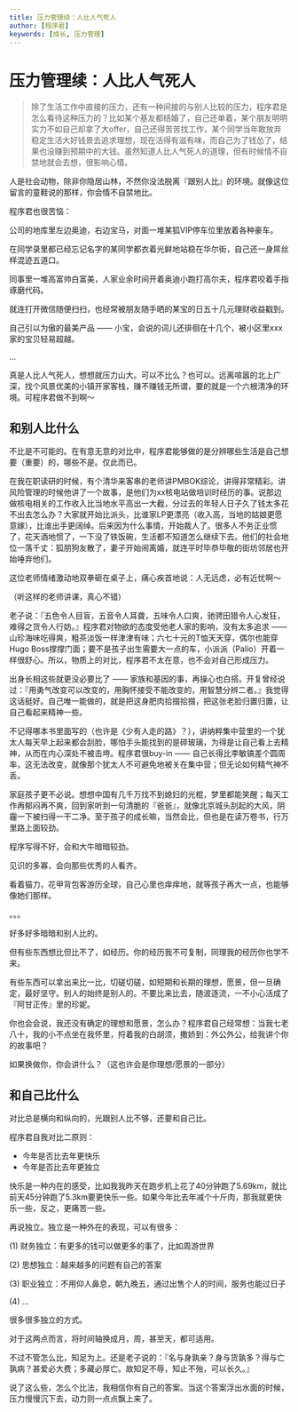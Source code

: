 ```yaml
---
title: 压力管理续：人比人气死人
author: [程序君]
keywords: [成长, 压力管理]
---
```


# 压力管理续：人比人气死人

> 除了生活工作中直接的压力，还有一种间接的与别人比较的压力，程序君是怎么看待这种压力的？比如某个基友都结婚了，自己还单着，某个朋友明明实力不如自己却拿了大offer，自己还得苦苦找工作，某个同学当年敢放弃稳定生活大好钱景去追求理想，现在活得有滋有味，而自己为了钱怂了，结果也没赚到预期中的大钱。虽然知道人比人气死人的道理，但有时候情不自禁地就会去想，很影响心情。

人是社会动物，除非你隐居山林，不然你没法脱离『跟别人比』的环境。就像这位留言的童鞋说的那样，你会情不自禁地比。

程序君也很苦恼：

公司的地库里左边奥迪，右边宝马，对面一堆某狐VIP停车位里放着各种豪车。

在同学录里都已经忘记名字的某同学都衣着光鲜地站稳在华尔街，自己还一身屌丝样混迹五道口。

同事里一堆高富帅白富美，人家业余时间开着奥迪小跑打高尔夫，程序君咬着手指琢磨代码。

就连打开微信随便扫扫，也经常被朋友随手晒的某宝的日五十几元理财收益戳到。

自己引以为傲的最美产品 —— 小宝，会说的词儿还徘徊在十几个，被小区里xxx家的宝贝轻易超越。

...

真是人比人气死人，想想就压力山大。可以不比么？也可以。远离喧嚣的北上广深，找个风景优美的小镇开家客栈，赚不赚钱无所谓，要的就是一个六根清净的环境。可程序君做不到啊～

## 和别人比什么

不比是不可能的。在有意无意的对比中，程序君能够做的是分辨哪些生活是自己想要（重要）的，哪些不是。仅此而已。

在我在职读研的时候，有个清华来客串的老师讲PMBOK综论，讲得非常精彩。讲风险管理的时候他讲了一个故事，是他们为xx核电站做培训时经历的事。说那边做核电相关的工作收入比当地水平高出一大截，分过去的年轻人日子久了钱太多花不出去怎么办？大家就开始比派头，比谁家LP更漂亮（收入高，当地的姑娘更愿意嫁），比谁出手更阔绰。后来因为什么事情，开始裁人了。很多人不务正业惯了，花天酒地惯了，一下没了铁饭碗，生活都不知道怎么继续下去。他们的社会地位一落千丈：狐朋狗友散了，妻子开始闹离婚，就连平时毕恭毕敬的街坊邻居也开始唾弃他们。

这位老师情绪激动地双拳砸在桌子上，痛心疾首地说：人无远虑，必有近忧啊～

（听这样的老师讲课，真心不错）

老子说：『五色令人目盲，五音令人耳聋，五味令人口爽，驰骋田猎令人心发狂，难得之货令人行妨。』程序君对物欲的态度受他老人家的影响，没有太多追求 —— 山珍海味吃得爽，粗茶淡饭一样津津有味；六七十元的T恤天天穿，偶尔也能穿Hugo Boss撑撑门面；要不是孩子出生需要大一点的车，小派派（Palio）开着一样很舒心。所以，物质上的对比，程序君不太在意，也不会对自己形成压力。

出身长相这些就更没必要比了 —— 家族和基因的事，再操心也白搭。开复曾经说过：『用勇气改变可以改变的，用胸怀接受不能改变的，用智慧分辨二者。』我觉得这话挺好。自己唯一能做的，就是把这身肥肉拾掇拾掇，把这张老脸归置归置，让自己看起来精神一些。

不记得哪本书里面写的（也许是《少有人走的路》？），讲纳粹集中营里的一个犹太人每天早上起来都会刮脸，哪怕手头能找到的是碎玻璃，为得是让自己看上去精神，从而在内心深处不被击垮。程序君很buy-in —— 自己长得比李敏镐差个圆周率，这无法改变，就像那个犹太人不可避免地被关在集中营；但无论如何精气神不丢。

家庭孩子更不必说。想想中国有几千万找不到媳妇的光棍，梦里都能笑醒；每天工作再郁闷再不爽，回到家听到一句清脆的『爸爸』，就像北京城头刮起的大风，阴霾一下被扫得一干二净。至于孩子的成长嘛，当然会比，但也是在读万卷书，行万里路上面较劲。

程序写得不好，会和大牛暗暗较劲。

见识的多寡，会向那些优秀的人看齐。

看着猫力，花甲背包客游历全球，自己心里也痒痒地，就等孩子再大一点，也能够像她们那样。

。。。

好多好多暗暗和别人比的。

但有些东西想比但比不了，如经历。你的经历我不可复制，同理我的经历你也学不来。

有些东西可以拿出来比一比，切磋切磋，如短期和长期的理想，愿景，但一旦确定，最好坚守。别人的始终是别人的。不要比来比去，随波逐流，一不小心活成了『阿甘正传』里的珍妮。

你也会会说，我还没有确定的理想和愿景，怎么办？程序君自己经常想：当我七老八十，我的小不点坐在我怀里，捋着我的白胡须，撒娇到：外公外公，给我讲个你的故事吧？

如果换做你，你会讲什么？（这也许会是你理想/愿景的一部分）

## 和自己比什么

对比总是横向和纵向的，光跟别人比不够，还要和自己比。

程序君自我对比二原则：

* 今年是否比去年更快乐
* 今年是否比去年更独立

快乐是一种内在的感受，比如我我昨天在跑步机上花了40分钟跑了5.69km，就比前天45分钟跑了5.3km要更快乐一些。如果今年比去年减个十斤肉，那我就更快乐一些，反之，更痛苦一些。

再说独立。独立是一种外在的表现，可以有很多：

(1) 财务独立：有更多的钱可以做更多的事了，比如周游世界

(2) 思想独立：越来越多的问题有自己的答案

(3) 职业独立：不用仰人鼻息，朝九晚五，通过出售个人的时间，服务也能过日子

(4) ...

很多很多独立的方式。

对于这两点而言，将时间轴换成月，周，甚至天，都可适用。

不过不管怎么比，知足为上。还是老子说的：『名与身孰亲？身与货孰多？得与亡孰病？甚爱必大费；多藏必厚亡。故知足不辱，知止不殆，可以长久。』

说了这么些，怎么个比法，我相信你有自己的答案。当这个答案浮出水面的时候，压力慢慢沉下去，动力则一点点飘上来了。
